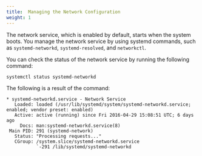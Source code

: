 ```yaml
---
title:  Managing the Network Configuration
weight: 1
---
```


The network service, which is enabled by default, starts when the system boots. You manage the network service by using systemd commands, such as `systemd-networkd`, `systemd-resolved`, and `networkctl`. 

You can check the status of the network service by running the following command: 

	systemctl status systemd-networkd

The following is a result of the command: 

	* systemd-networkd.service - Network Service
	   Loaded: loaded (/usr/lib/systemd/system/systemd-networkd.service; enabled; vendor preset: enabled)
	   Active: active (running) since Fri 2016-04-29 15:08:51 UTC; 6 days ago
	     Docs: man:systemd-networkd.service(8)
	 Main PID: 291 (systemd-network)
	   Status: "Processing requests..."
	   CGroup: /system.slice/systemd-networkd.service
	           `-291 /lib/systemd/systemd-networkd


